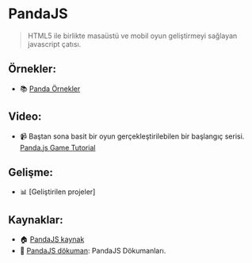 # PandaJS
> HTML5 ile birlikte masaüstü ve mobil oyun geliştirmeyi sağlayan javascript çatısı.


## Örnekler:

- :books: [Panda Örnekler](http://www.pandajs.net/showcase/)

## Video:
- :video_camera: Baştan sona basit bir oyun gerçekleştirilebilen bir başlangıç serisi.
<a href="https://www.youtube.com/watch?v=2-QDu0zEKyI&list=PLknoUyBGDcVR-_tMrbdqJVSmnekwx0o_1
" target="_blank">Panda.js Game Tutorial</a>

## Gelişme:

- :bar_chart: [Geliştirilen projeler]


## Kaynaklar:
- :house:  [PandaJS kaynak]() 
- :memo: [PandaJS dökuman](http://www.pandajs.net/docs/): PandaJS Dökumanları.
